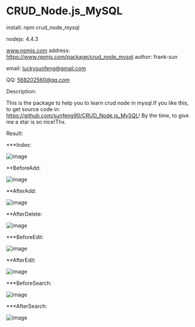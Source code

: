 # CRUD_Node.js_MySQL

install: npm crud_node_mysql

nodejs:  4.4.3

www.npmjs.com address: https://www.npmjs.com/package/crud_node_mysql
author:  frank-sun

email:   luckysunfeng@gmail.com

QQ: 568202560@qq.com


Description:
  
This is the package to help you to learn crud node in mysql.If you like this, to get source code in: https://github.com/sunfeng90/CRUD_Node.js_MySQL! By the time, to give me a star is so nice!Thx.


Result:

***Index:

![image](https://github.com/sunfeng90/CRUD_Node.js_MySQL/tree/master/testresult/index.png)

**BeforeAdd:

![image](https://github.com/sunfeng90/CRUD_Node.js_MySQL/tree/master/testresult/add.png)

**AfterAdd:

![image](https://github.com/sunfeng90/CRUD_Node.js_MySQL/tree/master/testresult/afteradd.png)

**AfterDelete:

![image](https://github.com/sunfeng90/CRUD_Node.js_MySQL/tree/master/testresult/afterdelete.png)

***BeforeEdit:

![image](https://github.com/sunfeng90/CRUD_Node.js_MySQL/tree/master/testresult/edit.png)

**AfterEdit:

![image](https://github.com/sunfeng90/CRUD_Node.js_MySQL/tree/master/testresult/afteredit.png)

***BeforeSearch:

![image](https://github.com/sunfeng90/CRUD_Node.js_MySQL/tree/master/testresult/search.png)

***AfterSearch:

![image](https://github.com/sunfeng90/CRUD_Node.js_MySQL/tree/master/testresult/aftersearch.png)


   
